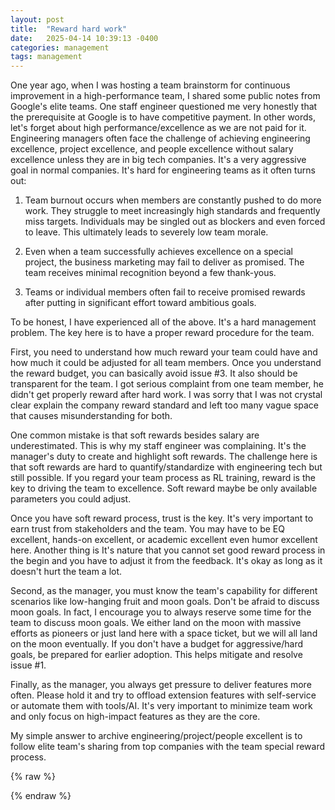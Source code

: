 ```yaml
---
layout: post
title:  "Reward hard work"
date:   2025-04-14 10:39:13 -0400
categories: management
tags: management
---
```


One year ago, when I was hosting a team brainstorm for continuous improvement in a high-performance team, I shared some public notes from Google's elite teams. One staff engineer questioned me very honestly that the prerequisite at Google is to have competitive payment. In other words, let's forget about high performance/excellence as we are not paid for it. Engineering managers often face the challenge of achieving engineering excellence, project excellence, and people excellence without salary excellence unless they are in big tech companies. It's a very aggressive goal in normal companies. It's hard for engineering teams as it often turns out:

1. Team burnout occurs when members are constantly pushed to do more work. They struggle to meet increasingly high standards and frequently miss targets. Individuals may be singled out as blockers and even forced to leave. This ultimately leads to severely low team morale.

2. Even when a team successfully achieves excellence on a special project, the business marketing may fail to deliver as promised. The team receives minimal recognition beyond a few thank-yous.

3. Teams or individual members often fail to receive promised rewards after putting in significant effort toward ambitious goals.

To be honest, I have experienced all of the above. It's a hard management problem. The key here is to have a proper reward procedure for the team.

First, you need to understand how much reward your team could have and how much it could be adjusted for all team members. Once you understand the reward budget, you can basically avoid issue #3. It also should be transparent for the team.
I got serious complaint from one team member, he didn't get properly reward after hard work. I was sorry that I was not crystal clear explain the company reward standard and left too many vague space that causes misunderstanding for both.

One common mistake is that soft rewards besides salary are underestimated. This is why my staff engineer was complaining. It's the manager's duty to create and highlight soft rewards. 
The challenge here is that soft rewards are hard to quantify/standardize with engineering tech but still possible. If you regard your team process as RL training, reward is the key to driving the team to excellence. Soft reward maybe be only available parameters you could adjust.

Once you have soft reward process, trust is the key. It's very important to earn trust from stakeholders and the team. You may have to be EQ excellent, hands-on excellent, or academic excellent even humor excellent here. Another thing is 
It's nature that you cannot set good reward process in the begin and you have to adjust it from the feedback. It's okay as long as it doesn't hurt the team a lot.

Second, as the manager, you must know the team's capability for different scenarios like low-hanging fruit and moon goals. 
Don't be afraid to discuss moon goals. In fact, I encourage you to always reserve some time for the team to discuss moon goals. We either land on the moon with massive efforts as pioneers or just land here with a space ticket, but we will all land on the moon eventually. If you don't have a budget for aggressive/hard goals, 
be prepared for earlier adoption. This helps mitigate and resolve issue #1.

Finally, as the manager, you always get pressure to deliver features more often. Please hold it and try to offload extension features with self-service or automate them with tools/AI. It's very important to minimize team work and only focus on high-impact features as they are the core.

My simple answer to archive engineering/project/people excellent is to follow elite team's sharing from top companies with the team special reward process.


{% raw %}
<script src="https://giscus.app/client.js"
        data-repo="bobbercheng/blog"
        data-repo-id="R_kgDOLrBZsw"
        data-category="Ideas"
        data-category-id="DIC_kwDOLrBZs84Coy7e"
        data-mapping="pathname"
        data-strict="0"
        data-reactions-enabled="1"
        data-emit-metadata="0"
        data-input-position="bottom"
        data-theme="preferred_color_scheme"
        data-lang="en"
        crossorigin="anonymous"
        async>
</script>
{% endraw %}


[my Resume]: https://bobbercheng.github.io/blog/resume/2024/04/07/Bobber-Resume.html
[my Github]: https://github.com/bobbercheng
[my Linkedin]: https://www.linkedin.com/in/bobbercheng/
[my Kaggle]:   https://www.kaggle.com/bobber
[my Huggingface]: https://huggingface.co/bobber
[My twitter]: https://twitter.com/bobbercheng

